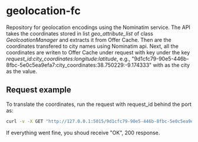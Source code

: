 # geolocation-fc
Repository for geolocation encodings using the Nominatim service.
The API takes the coordinates stored in list _geo_attribute_list_ of class
_GeolcoationManager_ and extracts it from Offer Cache. 
Then are the coordinates transfered to city names using Nominatim api.
Next, all the coordinates are writen to Offer Cache under request with key under the key _request_id:city_coordinates:longitude:latitude_,
e.g., "9d1cfc79-90e5-446b-8fbc-5e0c5ea9efa7:city_coordinates:38.750229:-9.174333"
 with as the city as the value.

## Request example
To translate the coordinates, run the request with request_id behind the port as:
```bash
curl -v -X GET "http://127.0.0.1:5015/9d1cfc79-90e5-446b-8fbc-5e0c5ea9efa7"
```
If everything went fine, you shoud receive "OK", 200 response.
